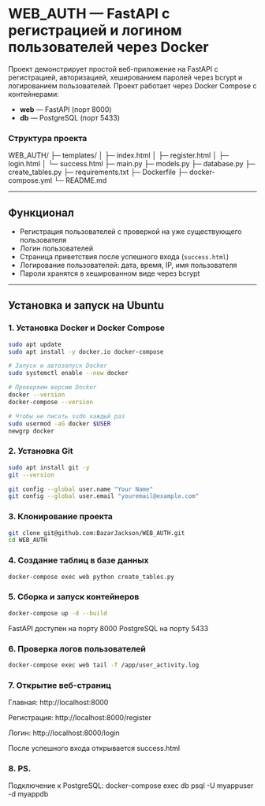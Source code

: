 # WEB_AUTH — FastAPI с регистрацией и логином пользователей через Docker

Проект демонстрирует простой веб-приложение на FastAPI с регистрацией, авторизацией, хешированием паролей через bcrypt и логированием пользователей. Проект работает через Docker Compose с контейнерами:

- **web** — FastAPI (порт 8000)  
- **db** — PostgreSQL (порт 5433)  

### Структура проекта
WEB_AUTH/
├─ templates/
│  ├─ index.html
│  ├─ register.html
│  ├─ login.html
│  └─ success.html
├─ main.py
├─ models.py
├─ database.py
├─ create_tables.py
├─ requirements.txt
├─ Dockerfile
├─ docker-compose.yml
└─ README.md

---

## **Функционал**

- Регистрация пользователей с проверкой на уже существующего пользователя  
- Логин пользователей  
- Страница приветствия после успешного входа (`success.html`)  
- Логирование пользователей: дата, время, IP, имя пользователя  
- Пароли хранятся в хешированном виде через bcrypt  

---

## **Установка и запуск на Ubuntu**

### 1. Установка Docker и Docker Compose

```bash
sudo apt update
sudo apt install -y docker.io docker-compose

# Запуск и автозапуск Docker
sudo systemctl enable --now docker

# Проверяем версию Docker
docker --version
docker-compose --version

# Чтобы не писать sudo каждый раз
sudo usermod -aG docker $USER
newgrp docker
```

### 2. Установка Git

```bash
sudo apt install git -y
git --version

git config --global user.name "Your Name"
git config --global user.email "youremail@example.com"
```

### 3. Клонирование проекта

```bash
git clone git@github.com:BazarJackson/WEB_AUTH.git
cd WEB_AUTH
```

### 4. Создание таблиц в базе данных

```bash
docker-compose exec web python create_tables.py
```

### 5. Сборка и запуск контейнеров

```bash
docker-compose up -d --build
```

FastAPI доступен на порту 8000
PostgreSQL на порту 5433

### 6. Проверка логов пользователей

```bash
docker-compose exec web tail -f /app/user_activity.log
```

### 7. Открытие веб-страниц

Главная: http://localhost:8000

Регистрация: http://localhost:8000/register

Логин: http://localhost:8000/login

После успешного входа открывается success.html

### 8. PS.
Подключение к PostgreSQL:
docker-compose exec db psql -U myappuser -d myappdb

